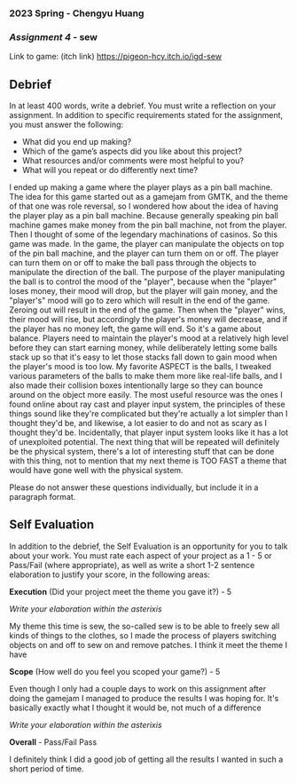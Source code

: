### **2023 Spring** - Chengyu Huang
### *Assignment 4* - sew
Link to game: (itch link)
https://pigeon-hcy.itch.io/igd-sew

## **Debrief**
In at least 400 words, write a debrief. You must write a reflection on your assignment. In addition to specific requirements stated for the assignment, you must answer the following:

- What did you end up making?
- Which of the game’s aspects did you like about this project?
- What resources and/or comments were most helpful to you?
- What will you repeat or do differently next time?

I ended up making a game where the player plays as a pin ball machine. The idea for this game started out as a gamejam from GMTK, and the theme of that one was role reversal, so I wondered how about the idea of having the player play as a pin ball machine. Because generally speaking pin ball machine games make money from the pin ball machine, not from the player. Then I thought of some of the legendary machinations of casinos. So this game was made. In the game, the player can manipulate the objects on top of the pin ball machine, and the player can turn them on or off. The player can turn them on or off to make the ball pass through the objects to manipulate the direction of the ball. The purpose of the player manipulating the ball is to control the mood of the "player", because when the "player" loses money, their mood will drop, but the player will gain money, and the "player's" mood will go to zero which will result in the end of the game. Zeroing out will result in the end of the game. Then when the "player" wins, their mood will rise, but accordingly the player's money will decrease, and if the player has no money left, the game will end. So it's a game about balance. Players need to maintain the player's mood at a relatively high level before they can start earning money, while deliberately letting some balls stack up so that it's easy to let those stacks fall down to gain mood when the player's mood is too low. My favorite ASPECT is the balls, I tweaked various parameters of the balls to make them more like real-life balls, and I also made their collision boxes intentionally large so they can bounce around on the object more easily. The most useful resource was the ones I found online about ray cast and player input system, the principles of these things sound like they're complicated but they're actually a lot simpler than I thought they'd be, and likewise, a lot easier to do and not as scary as I thought they'd be. Incidentally, that player input system looks like it has a lot of unexploited potential. The next thing that will be repeated will definitely be the physical system, there's a lot of interesting stuff that can be done with this thing, not to mention that my next theme is TOO FAST a theme that would have gone well with the physical system.


Please do not answer these questions individually, but include it in a paragraph format.

## **Self Evaluation**
In addition to the debrief, the Self Evaluation is an opportunity for you to talk about your work. You must rate each aspect of your project as a 1 - 5 or Pass/Fail (where appropriate), as well as write a short 1-2 sentence elaboration to justify your score, in the following areas:


**Execution** (Did your project meet the theme you gave it?) - 5

*Write your elaboration within the asterixis*

My theme this time is sew, the so-called sew is to be able to freely sew all kinds of things to the clothes, so I made the process of players switching objects on and off to sew on and remove patches. I think it meet the theme I have

**Scope** (How well do you feel you scoped your game?) - 5

Even though I only had a couple days to work on this assignment after doing the gamejam I managed to produce the results I was hoping for. It's basically exactly what I thought it would be, not much of a difference


*Write your elaboration within the asterixis*


**Overall** - Pass/Fail Pass

I definitely think I did a good job of getting all the results I wanted in such a short period of time.
